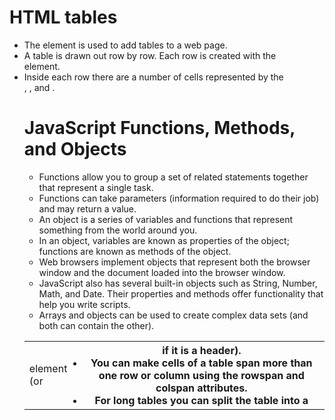 # HTML tables 

* The <table> element is used to add tables to a web page.
* A table is drawn out row by row. Each row is created with the <tr> element.
* Inside each row there are a number of cells represented by the <td> element (or <th> if it is a header).
* You can make cells of a table span more than one row or column using the rowspan and colspan attributes.
* For long tables you can split the table into a <thead>, <tbody>, and <tfoot>.

# JavaScript Functions, Methods, and Objects

* Functions allow you to group a set of related statements together that represent a single task.
* Functions can take parameters (information required to do their job) and may return a value.
* An object is a series of variables and functions that represent something from the world around you.
* In an object, variables are known as properties of the object; functions are known as methods of the object.
* Web browsers implement objects that represent both the browser window and the document loaded into the browser window.
* JavaScript also has several built-in objects such as String, Number, Math, and Date. Their properties and methods offer functionality that help you write scripts.
* Arrays and objects can be used to create complex data sets (and both can contain the other).

